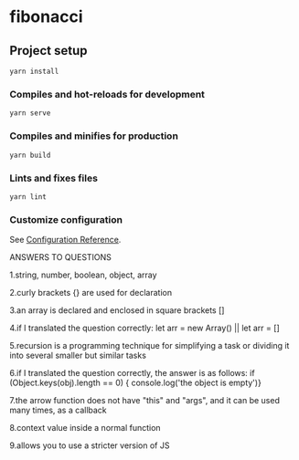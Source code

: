 # fibonacci

## Project setup

```
yarn install
```

### Compiles and hot-reloads for development

```
yarn serve
```

### Compiles and minifies for production

```
yarn build
```

### Lints and fixes files

```
yarn lint
```

### Customize configuration

See [Configuration Reference](https://cli.vuejs.org/config/).

ANSWERS TO QUESTIONS

1.string, number, boolean, object, array

2.curly brackets {} are used for declaration

3.an array is declared and enclosed in square brackets []

4.if I translated the question correctly: let arr = new Array() || let arr = []

5.recursion is a programming technique for simplifying a task or dividing it into several smaller but similar tasks

6.if I translated the question correctly, the answer is as follows: if (Object.keys(obj).length == 0) {
console.log('the object is empty')}

7.the arrow function does not have "this" and "args", and it can be used many times, as a callback

8.context value inside a normal function

9.allows you to use a stricter version of JS
